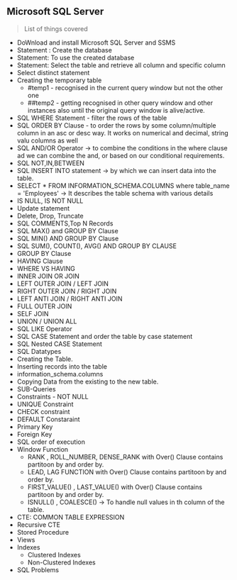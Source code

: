 ## Microsoft SQL Server 
> List of things covered
- DoWnload and install Microsoft SQL Server and SSMS 
- Statement : Create the database
- Statement: To use the created database
- Statement: Select the table and retrieve all column and specific column
- Select distinct statement
- Creating the temporary table
  - #temp1 - recognised in the current query window but not the other one 
  - ##temp2 - getting recognised in other query window and other instances also until the original query window is alive/active.
- SQL WHERE Statement - filter the rows of the table
- SQL ORDER BY Clause - to order the rows by some column/multiple column in an asc or desc way. It works on numerical and decimal, string valu columns as well
- SQL AND/OR Operator -> to combine the conditions in the where clause ad we can combine the and, or based on our conditional requirements.
- SQL NOT,IN,BETWEEN 
- SQL INSERT INTO statement -> by which we can insert data into the table.
- SELECT * FROM INFORMATION_SCHEMA.COLUMNS where table_name = 'Employees' -> It describes the table schema with various details
- IS NULL, IS NOT NULL
- Update statement
- Delete, Drop, Truncate
- SQL COMMENTS,Top N Records
- SQL MAX() and GROUP BY Clause
- SQL MIN() AND GROUP BY Clause
- SQL SUM(), COUNT(), AVG() AND GROUP BY CLAUSE
- GROUP BY Clause
- HAVING Clause
- WHERE VS HAVING
- INNER JOIN OR JOIN
- LEFT OUTER JOIN / LEFT JOIN
- RIGHT OUTER JOIN / RIGHT JOIN
- LEFT ANTI JOIN / RIGHT ANTI JOIN
- FULL OUTER JOIN
- SELF JOIN
- UNION / UNION ALL
- SQL LIKE Operator
- SQL CASE Statement and order the table by case statement 
- SQL Nested CASE Statement
- SQL Datatypes
- Creating the Table.
- Inserting records into the table
- information_schema.columns
- Copying Data from the existing to the new table.
- SUB-Queries
- Constraints - NOT NULL
- UNIQUE Constraint
- CHECK constraint
- DEFAULT Constaraint
- Primary Key
- Foreign Key
- SQL order of execution
- Window Function
  - RANK , ROLL_NUMBER, DENSE_RANK with Over() Clause contains partitoon by and order by. 
  - LEAD, LAG FUNCTION with Over() Clause contains partitoon by and order by.  
  - FIRST_VALUE() , LAST_VALUE() with Over() Clause contains partitoon by and order by.  
  - ISNULL() , COALESCE() -> To handle null values in th column of the table.
- CTE: COMMON TABLE EXPRESSION
- Recursive CTE
- Stored Procedure
- Views
- Indexes
    - Clustered Indexes
    - Non-Clustered Indexes
- SQL Problems  
 

